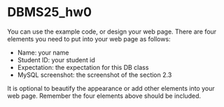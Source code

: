 # DBMS25_hw0

You can use the example code, or design your web page. There are four elements you need to put into your web page as follows:
- Name: your name
- Student ID: your student id
- Expectation: the expectation for this DB class
- MySQL screenshot: the screenshot of the section 2.3

It is optional to beautify the appearance or add other elements into your web page. Remember the four elements above should be included.
